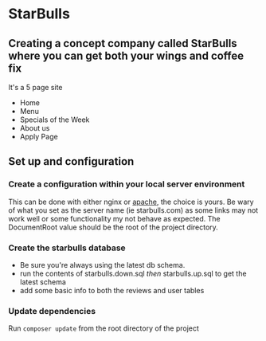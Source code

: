 # StarBulls

## Creating a concept company called StarBulls where you can get both your wings and coffee fix

It's a 5 page site

- Home
- Menu
- Specials of the Week
- About us
- Apply Page

## Set up and configuration

### Create a configuration within your local server environment

This can be done with either nginx or [apache](https://dev.to/crankysparrow/configuring-virtual-hosts-with-mamp-f3i), the choice is yours. Be wary of what you set as the server name (ie starbulls.com) as some links may not work well or some functionality my not behave as expected. The DocumentRoot value should be the root of the project directory.

### Create the starbulls database

- Be sure you're always using the latest db schema.
- run the contents of starbulls.down.sql _then_ starbulls.up.sql to get the latest schema
- add some basic info to both the reviews and user tables

### Update dependencies

Run `composer update` from the root directory of the project
